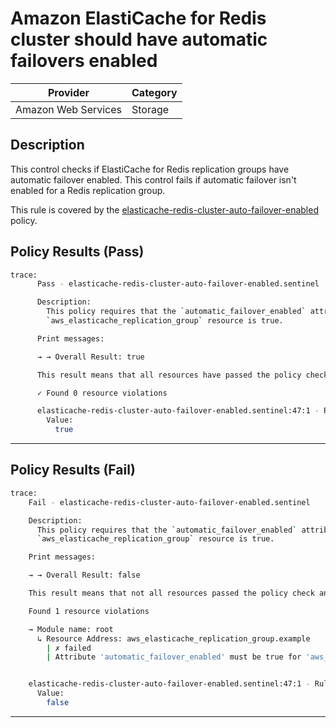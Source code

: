 #  Amazon ElastiCache for Redis cluster should have automatic failovers enabled

| Provider            | Category     |
|---------------------|--------------|
| Amazon Web Services | Storage      |

## Description

This control checks if ElastiCache for Redis replication groups have automatic failover enabled. This control fails if automatic failover isn't enabled for a Redis replication group.

This rule is covered by the [elasticache-redis-cluster-auto-failover-enabled](../../policies/elasticache-redis-cluster-auto-failover-enabled) policy.

## Policy Results (Pass)
```bash
trace:
      Pass - elasticache-redis-cluster-auto-failover-enabled.sentinel

      Description:
        This policy requires that the `automatic_failover_enabled` attribute of the
        `aws_elasticache_replication_group` resource is true.

      Print messages:

      → → Overall Result: true

      This result means that all resources have passed the policy check for the policy elasticache-redis-cluster-auto-failover-enabled.

      ✓ Found 0 resource violations

      elasticache-redis-cluster-auto-failover-enabled.sentinel:47:1 - Rule "main"
        Value:
          true
```

---

## Policy Results (Fail)
```bash
trace:
    Fail - elasticache-redis-cluster-auto-failover-enabled.sentinel

    Description:
      This policy requires that the `automatic_failover_enabled` attribute of the
      `aws_elasticache_replication_group` resource is true.

    Print messages:

    → → Overall Result: false

    This result means that not all resources passed the policy check and the protected behavior is not allowed for the policy elasticache-redis-cluster-auto-failover-enabled.

    Found 1 resource violations

    → Module name: root
      ↳ Resource Address: aws_elasticache_replication_group.example
        | ✗ failed
        | Attribute 'automatic_failover_enabled' must be true for 'aws_elasticache_replication_group' resources.Refer to https://docs.aws.amazon.com/securityhub/latest/userguide/elasticache-controls.html#elasticache-3 for more details.


    elasticache-redis-cluster-auto-failover-enabled.sentinel:47:1 - Rule "main"
      Value:
        false
```

---